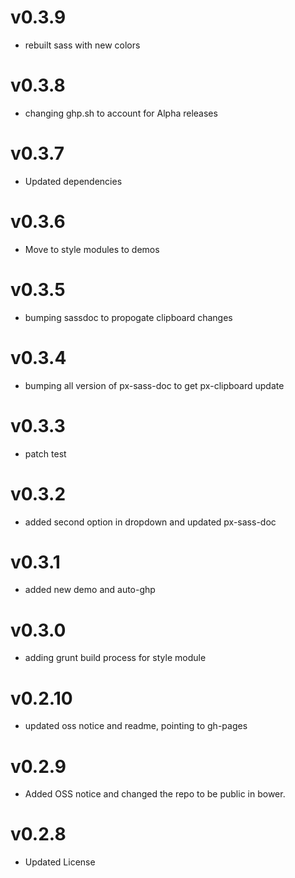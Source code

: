 v0.3.9
==================
* rebuilt sass with new colors

v0.3.8
==================
* changing ghp.sh to account for Alpha releases

v0.3.7
==================
* Updated dependencies

v0.3.6
==================
* Move to style modules to demos

v0.3.5
==================
* bumping sassdoc to propogate clipboard changes


v0.3.4
==================
* bumping all version of px-sass-doc to get px-clipboard update


v0.3.3
==================
* patch test

v0.3.2
==============================
* added second option in dropdown and updated px-sass-doc

v0.3.1
==============================
* added new demo and auto-ghp

v0.3.0
==============================
* adding grunt build process for style module

v0.2.10
==============================
* updated oss notice and readme, pointing to gh-pages

v0.2.9
==============================
* Added OSS notice and changed the repo to be public in bower.

v0.2.8
==================
* Updated License
